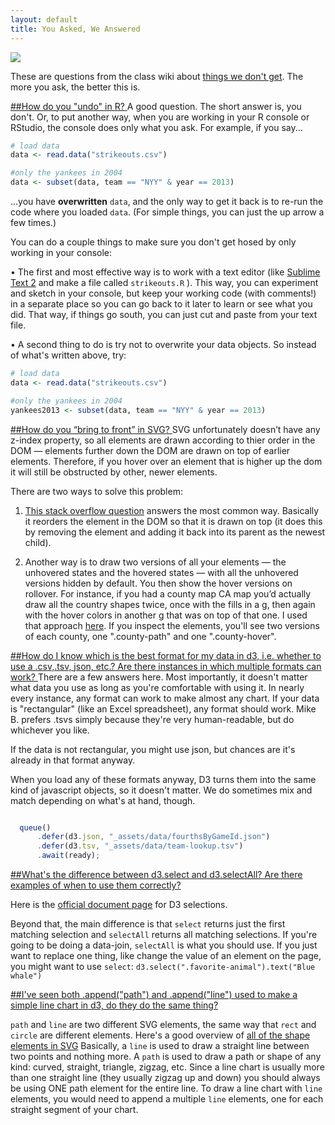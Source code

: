 ```yaml
---
layout: default
title: You Asked, We Answered
---
```

<img src="burning-questions.jpg">

These are questions from the class wiki about [things we don't get](https://github.com/shancarter/ucb-dataviz-fall-2013/wiki/Things-We-Don't-Get). The more you ask, the better this is.

<a id="undo-r" href="#undo-r">
##How do you "undo" in R?
</a>
A good question. The short answer is, you don't. Or, to put another way, when you are working in your R console or RStudio, the console does only what you ask. For example, if you say...

```r
# load data
data <- read.data("strikeouts.csv")

#only the yankees in 2004
data <- subset(data, team == "NYY" & year == 2013)

```
...you have **overwritten** `data`, and the only way to get it back is to re-run the code where you loaded `data`. (For simple things, you can just the up arrow a few times.)

You can do a couple things to make sure you don't get hosed by only working in your console:

• The first and most effective way is to work with a text editor (like [Sublime Text 2](http://www.sublimetext.com/2) and make a file called `strikeouts.R` ). This way, you can experiment and sketch in your console, but keep your working code (with comments!) in a separate place so you can go back to it later to learn or see what you did. That way, if things go south, you can just cut and paste from your text file.

• A second thing to do is try not to overwrite your data objects. So instead of what's written above, try:

```r
# load data
data <- read.data("strikeouts.csv")

#only the yankees in 2004
yankees2013 <- subset(data, team == "NYY" & year == 2013)
```

<a id="bring-to-front" href="#bring-to-front">
##How do you “bring to front” in SVG?
</a>
SVG unfortunately doesn’t have any z-index property, so all elements are drawn according to thier order in the DOM — elements further down the DOM are drawn on top of earlier elements. Therefore, if you hover over an element that is higher up the dom it will still be obstructed by other, newer elements.

There are two ways to solve this problem:

1. [This stack overflow question](http://stackoverflow.com/questions/14167863/how-can-i-bring-a-circle-to-the-front-with-d3) answers the most common way. Basically it reorders the element in the DOM so that it is drawn on top (it does this by removing the element and adding it back into its parent as the newest child).

2. Another way is to draw two versions of all your elements — the unhovered states and the hovered states — with all the unhovered versions hidden by default. You then show the hover versions on rollover. For instance, if you had a county map CA map you’d actually draw all the country shapes twice, once with the fills in a g, then again with the hover colors in another g that was on top of that one. I used that approach [here](http://www.nytimes.com/interactive/2013/02/20/us/hispanics-californias-next-majority.html). If you inspect the elements, you'll see two versions of each county, one ".county-path" and one ".county-hover".

<a id="d3-data-format" href="#d3-data-format">
##How do I know which is the best format for my data in d3, i.e. whether to use a .csv,.tsv, json, etc.? Are there instances in which multiple formats can work?
</a>
There are a few answers here. Most importantly, it doesn't matter what data you use as long as you're comfortable with using it. In nearly every instance, any format can work to make almost any chart. If your data is "rectangular" (like an Excel spreadsheet), any format should work. Mike B. prefers .tsvs simply because they're very human-readable, but do whichever you like.

If the data is not rectangular, you might use json, but chances are it's already in that format anyway.

When you load any of these formats anyway, D3 turns them into the same kind of javascript objects, so it doesn't matter. We do sometimes mix and match depending on what's at hand, though.

```javascript

  queue()
      .defer(d3.json, "_assets/data/fourthsByGameId.json")
      .defer(d3.tsv, "_assets/data/team-lookup.tsv")
      .await(ready);

```

<a id="d3-data-format" href="#d3-data-format">
##What's the difference between d3.select and d3.selectAll? Are there examples of when to use them correctly?
</a>

Here is the [official document page](https://github.com/mbostock/d3/wiki/Selections#selecting-elements) for D3 selections.

Beyond that, the main difference is that `select` returns just the first matching selection and `selectAll` returns all matching selections. If you're going to be doing a data-join, `selectAll` is what you should use. If you just want to replace one thing, like change the value of an element on the page, you might want to use `select`: `d3.select(".favorite-animal").text("Blue whale")`

<a id="d3-line-path" href="#d3-line-path">
##I've seen both .append("path") and .append("line") used to make a simple line chart in d3, do they do the same thing?
</a>

`path` and `line` are two different SVG elements, the same way that `rect` and `circle` are different elements. Here's a good overview of [all of the shape elements in SVG](https://developer.mozilla.org/en-US/docs/Web/SVG/Tutorial/Basic_Shapes) Basically, a `line` is used to draw a straight line between two points and nothing more. A `path` is used to draw a path or shape of any kind: curved, straight, triangle, zigzag, etc. Since a line chart is usually more than one straight line (they usually zigzag up and down) you should always be using ONE path element for the entire line. To draw a line chart with `line` elements, you would need to append a multiple `line` elements, one for each straight segment of your chart.
